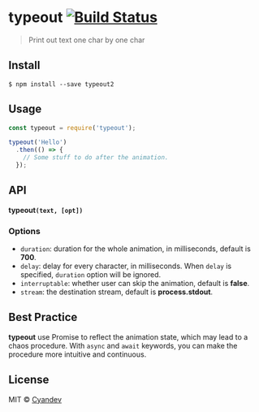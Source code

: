 # typeout [![Build Status](https://travis-ci.org/unixzii/typeout.svg?branch=master)](https://travis-ci.org/unixzii/typeout)

> Print out text one char by one char

## Install

```
$ npm install --save typeout2
```

## Usage

```js
const typeout = require('typeout');

typeout('Hello')
  .then(() => {
    // Some stuff to do after the animation.
  });
```

## API

**typeout`(text, [opt])`**

### Options

* `duration`: duration for the whole animation, in milliseconds, default is **700**.
* `delay`: delay for every character, in milliseconds. When `delay` is specified, `duration` option will be ignored.
* `interruptable`: whether user can skip the animation, default is **false**.
* `stream`: the destination stream, default is **process.stdout**.

## Best Practice

**typeout** use Promise to reflect the animation state, which may lead to a chaos procedure. With `async` and `await` keywords, you can make the procedure more intuitive and continuous.

## License

MIT © [Cyandev](https://www.icyandev.com)